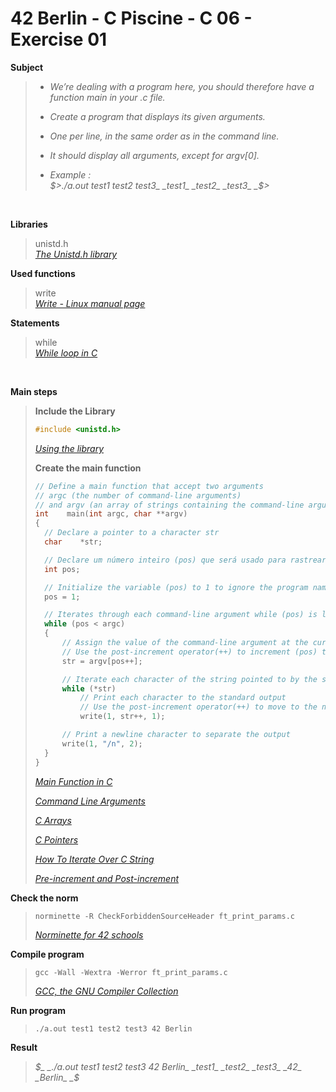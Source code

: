 # 42 Berlin - C Piscine - C 06 - Exercise 01

**Subject**
> * _We’re dealing with a program here, you should therefore have a function main in your .c file._   
>
> * _Create a program that displays its given arguments._   
>
> * _One per line, in the same order as in the command line._
>
> * _It should display all arguments, except for argv[0]._
>
> * _Example :_    
>_$>./a.out test1 test2 test3_   
>_test1_  
>_test2_  
>_test3_  
>_$>_    
>

<br>

**Libraries**        
>
>unistd.h    
>_[The Unistd.h library](https://en.wikipedia.org/wiki/Unistd.h)_    

**Used functions**   
>
>write   
>_[Write - Linux manual page](https://www.man7.org/linux/man-pages/man2/write.2.html)_    

**Statements**
>
>while    
>_[While loop in C](https://www.geeksforgeeks.org/c-while-loop/?ref=lbp)_
>

<br>

**Main steps**
>
>**Include the Library**
>```c
>#include <unistd.h>
>```
>_[Using the library](https://www.gnu.org/software/libc/manual/html_mono/libc.html#Using-the-Library)_
>
>
>**Create the main function**
>```c
>// Define a main function that accept two arguments 
>// argc (the number of command-line arguments) 
>// and argv (an array of strings containing the command-line arguments)
>int	main(int argc, char **argv)
>{
>	// Declare a pointer to a character str
>	char	*str;
>
>	// Declare um número inteiro (pos) que será usado para rastrear a posição atual no array (argv)
>	int	pos;
>
>	// Initialize the variable (pos) to 1 to ignore the program name itself
>	pos = 1;
>
>	// Iterates through each command-line argument while (pos) is less than (argc)
>	while (pos < argc)
>	{
>		// Assign the value of the command-line argument at the current position (pos) to the (str) pointer. 
>		// Use the post-increment operator(++) to increment (pos) to move to the next argument in the (argv) array.
>		str = argv[pos++];
>
>		// Iterate each character of the string pointed to by the str pointer
>		while (*str)
>			// Print each character to the standard output
>			// Use the post-increment operator(++) to move to the next character in the string
>			write(1, str++, 1);
>
>		// Print a newline character to separate the output
>		write(1, "/n", 2);
>	}
>}
>```    
>_[Main Function in C](https://www.geeksforgeeks.org/main-function-in-c/)_    
>	
>_[Command Line Arguments](https://www.geeksforgeeks.org/command-line-arguments-in-c-cpp/)_   
>
>_[C Arrays](https://www.geeksforgeeks.org/c-arrays/?ref=lbp)_    
>	    
>_[C Pointers](https://www.geeksforgeeks.org/c-pointers/)_        
>	    
>_[How To Iterate Over C String](https://dev.to/zirkelc/how-to-iterate-over-c-string-lcj)_   
>
>_[Pre-increment and Post-increment](https://www.geeksforgeeks.org/pre-increment-and-post-increment-in-c/)_    

**Check the norm**
>```
>norminette -R CheckForbiddenSourceHeader ft_print_params.c
>```
>_[Norminette for 42 schools](https://github.com/42School/norminette)_

**Compile program**
>```
>gcc -Wall -Wextra -Werror ft_print_params.c
>```
>_[GCC, the GNU Compiler Collection](https://gcc.gnu.org)_

**Run program**
>```
>./a.out test1 test2 test3 42 Berlin
>```

**Result**
>_$_    
>_./a.out test1 test2 test3 42 Berlin_    
>_test1_   
>_test2_   
>_test3_   
>_42_   
>_Berlin_   
>_$_    
